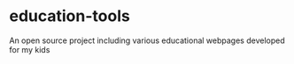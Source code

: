 # education-tools
An open source project including various educational webpages developed for my kids
